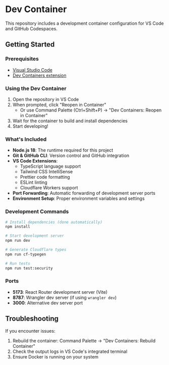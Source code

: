 # Dev Container

This repository includes a development container configuration for VS Code and GitHub Codespaces.

## Getting Started

### Prerequisites
- [Visual Studio Code](https://code.visualstudio.com/)
- [Dev Containers extension](https://marketplace.visualstudio.com/items?itemName=ms-vscode-remote.remote-containers)

### Using the Dev Container

1. Open the repository in VS Code
2. When prompted, click "Reopen in Container" 
   - Or use Command Palette (Ctrl+Shift+P) → "Dev Containers: Reopen in Container"
3. Wait for the container to build and install dependencies
4. Start developing!

### What's Included

- **Node.js 18**: The runtime required for this project
- **Git & GitHub CLI**: Version control and GitHub integration
- **VS Code Extensions**: 
  - TypeScript language support
  - Tailwind CSS IntelliSense
  - Prettier code formatting
  - ESLint linting
  - Cloudflare Workers support
- **Port Forwarding**: Automatic forwarding of development server ports
- **Environment Setup**: Proper environment variables and settings

### Development Commands

```bash
# Install dependencies (done automatically)
npm install

# Start development server
npm run dev

# Generate Cloudflare types
npm run cf-typegen

# Run tests
npm run test:security
```

### Ports

- **5173**: React Router development server (Vite)
- **8787**: Wrangler dev server (if using `wrangler dev`)
- **3000**: Alternative dev server port

## Troubleshooting

If you encounter issues:
1. Rebuild the container: Command Palette → "Dev Containers: Rebuild Container"
2. Check the output logs in VS Code's integrated terminal
3. Ensure Docker is running on your system